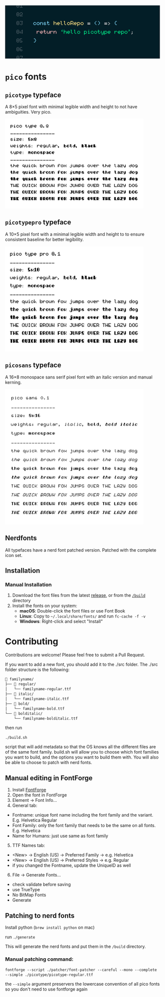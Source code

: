 ![Cover](./assets/cover.png)

# `pico` fonts

## `picotype` typeface   
  A 8×5 pixel font with minimal legible width and height to not have ambiguities. Very pico.

<img src="./assets/picotype.png" width=450 />  

## `picotypepro` typeface   
  A 10×5 pixel font with a minimal legible width and height to to ensure consistent baseline for better legibility.

<img src="./assets/picotypepro.png" width=450 />  

## `picosans` typeface
  A 16×8 monospace sans serif pixel font with an italic version and manual kerning.

  <img src="./assets/picosans.png" width=450 />  

## Nerdfonts

All typefaces have a nerd font patched version. Patched with the complete icon set.

## Installation

### Manual Installation
1. Download the font files from the latest [release](https://github.com/picocherry/picotype/releases), or from the [`/build`](https://github.com/picocherry/picotype/tree/main/build) directory
2. Install the fonts on your system:
   - **macOS**: Double-click the font files or use Font Book
   - **Linux**: Copy to `~/.local/share/fonts/` and run `fc-cache -f -v`
   - **Windows**: Right-click and select "Install"

# Contributing

Contributions are welcome! Please feel free to submit a Pull Request.

If you want to add a new font, you should add it to the ./src folder.
The ./src folder structure is the following:
```
📁 familyname/
├── 📁 regular/
│   └── familyname-regular.ttf
├── 📁 italic/
│   └── familyname-italic.ttf
├── 📁 bold/
│   └── familyname-bold.ttf
└── 📁 bolditalic/
    └── familyname-bolditalic.ttf
```

then run 

```./build.sh```

script that will add metadata so that the OS knows all the different files are of the same font family.
build.sh will allow you to choose which font families you want to build, and the options you want to build them with. You will also be able to choose to patch with nerd fonts.

## Manual editing in FontForge

1. Install [FontForge](https://fontforge.org/en-US/downloads/mac/)
2. Open the font in FontForge
3. Element → Font Info...
4. General tab:
  - Fontname: unique font name including the font family and the variant. E.g. Helvetica Regular
  - Font Family: only the font family that needs to be the same on all fonts. E.g. Helvetica
  - Name for Humans: just use same as font family
5. TTF Names tab: 
  - \<New\> → English (US) → Preferred Family → e.g. Helvetica
  - \<New\> → English (US) → Preferred Styles → e.g. Regular
  - if you changed the Fontname, update the UniqueID as well
6. File → Generate Fonts...
  - check validate before saving
  - use TrueType
  - No BitMap Fonts
  - Generate


## Patching to nerd fonts

Install python (`brew install python` on mac)

run `./generate`

This will generate the nerd fonts and put them in the `/build` directory.

### Manual patching command:

```
fontforge --script ./patcher/font-patcher --careful --mono --complete --simple ./picotype/picotype-regular.ttf
```

the `--simple` argument preservers the lowercase convention of all pico fonts so you don't need to use fontforge again